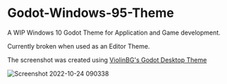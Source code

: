 # Godot-Windows-95-Theme

A WIP Windows 10 Godot Theme for Application and Game development.

Currently broken when used as an Editor Theme.

The screenshot was created using [ViolinBG's Godot Desktop Theme](https://github.com/violinbg/godot-desktop-themes)

![Screenshot 2022-10-24 090338](https://user-images.githubusercontent.com/23221964/197572691-da66621f-7906-492c-8706-770e7a6b7450.png)
